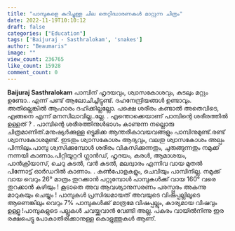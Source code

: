 ```yaml
---
title: "പാമ്പുകളെ കുറിച്ചുള്ള ചില തെറ്റിദ്ധാരണകൾ മാറ്റുന്ന ചിത്രം"
date: 2022-11-19T10:10:12
draft: false
categories: ["Education"]
tags: ['Baijuraj - Sasthralokam', 'snakes']
author: "Beaumaris"
image: ""
view_count: 236765
like_count: 15928
comment_count: 0
---
```


**Baijuraj Sasthralokam** പാമ്പിന് ഹൃദയവും, ശ്വാസകോശവും, കുടലും മറ്റും ഉണ്ടോ.. എന്ന് പണ്ട് ആലോചിച്ചിട്ടുണ്ട്. ദഹനേന്ദ്രിയങ്ങൾ ഉണ്ടാവും. അതില്ലെങ്കിൽ ആഹാരം ദഹിക്കില്ലല്ലോ. പക്ഷെ ശരീരം കണ്ടാൽ അതെവിടെ, എങ്ങനെ എന്ന് മനസിലാവില്ല..ല്ലേ. . എന്തൊക്കെയാണ് പാമ്പിന്റെ ശരീരത്തിൽ ഉള്ളത് ? . പാമ്പിന്റെ ശരീരത്തിനുൾഭാഗം കാണുന്ന നല്ലൊരു ചിത്രമാണിത്.മനുഷ്യർക്കുള്ള ഒട്ടുമിക്ക ആന്തരീകാവയവങ്ങളും പാമ്പിനുമുണ്ട്.രണ്ട് ശ്വാസകോശമുണ്ട്. ഇടതും ശ്വാസകോശം ആദ്യവും, വലതു ശ്വാസകോശം അല്പം പിന്നിലും.പാമ്പു ശ്വസിക്കുമ്പോൾ ശരീരം വികസിക്കുന്നതും, ചുരുങ്ങുന്നതും നമുക്ക് നന്നയി കാണാം.പിറ്റിയൂറ്ററി ഗ്ലാൻഡ്, ഹൃദയം, കരൾ, ആമാശയം, പാൻക്രിയാസ്, ചെറു കുടൽ, വൻ കുടൽ, മലദ്വാരം എന്നിവ വായ മുതൽ പിന്നോട്ട് ഓർഡറിൽ കാണാം. . കൺപോളകളും, ചെവിയും പാമ്പിനില്ല. നമുക്ക് വായ വെറും 26° മാത്രം തുറക്കാൻ പറ്റുമ്പോൾ പാമ്പുകൾക്ക് വായ 160° വരെ തുറക്കാൻ കഴിയും ! കൂടാതെ അവ ആവശ്യാനുസരണം പരസ്പ്പരം അകന്നു മാറുകയും ചെയ്യും ! പാമ്പുകൾ പ്രസിദ്ധമായത് അവയുടെ വിഷപ്പല്ലിലൂടെ ആണെങ്കിലും വെറും 7% പാമ്പുകൾക്ക് മാത്രമേ വിഷപ്പല്ലും, കാര്യമായ വിഷവും ഉള്ളൂ !പാമ്പുകളുടെ പല്ലുകൾ ചവയ്ക്കുവാൻ വേണ്ടി അല്ല. പകരം വായിൽനിന്നു ഇര രക്ഷപെട്ടു പോകാതിരിക്കാനുള്ള കൊളുത്തുകൾ ആണ്.
